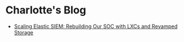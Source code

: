 # Charlotte's Blog

- [Scaling Elastic SIEM: Rebuilding Our SOC with LXCs and Revamped Storage](scaling-elastic-siem.md)
